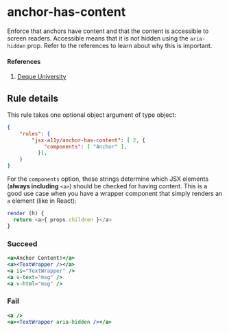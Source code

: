 # anchor-has-content

Enforce that anchors have content and that the content is accessible to screen readers. Accessible means that it is not hidden using the `aria-hidden` prop. Refer to the references to learn about why this is important.

#### References
1. [Deque University](https://dequeuniversity.com/rules/axe/1.1/link-name)

## Rule details

This rule takes one optional object argument of type object:

```json
{
    "rules": {
        "jsx-a11y/anchor-has-content": [ 2, {
            "components": [ "Anchor" ],
          }],
    }
}
```

For the `components` option, these strings determine which JSX elements (**always including** `<a>`) should be checked for having content. This is a good use case when you have a wrapper component that simply renders an `a` element (like in React):

```js
render (h) {
  return <a>{ props.children }</a>
}
```


### Succeed
```jsx
<a>Anchor Content!</a>
<a><TextWrapper /></a>
<a is="TextWrapper" />
<a v-text="msg" />
<a v-html="msg" />
```

### Fail
```jsx
<a />
<a><TextWrapper aria-hidden /></a>
```
